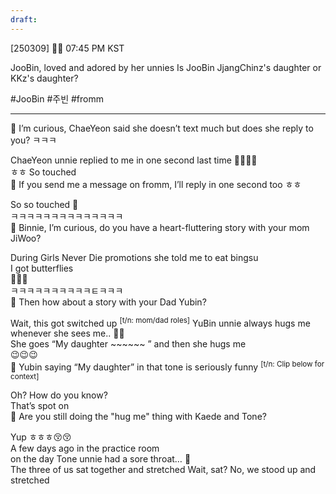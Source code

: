 ```yaml
---
draft:
---
```

[250309] 🐣💭 07:45 PM KST

JooBin, loved and adored by her unnies
Is JooBin JjangChinz's daughter or KKz's daughter? 

#JooBin #주빈 #fromm

___
🫧 I’m curious, ChaeYeon said she doesn’t text much but does she reply to you? ㅋㅋㅋ

ChaeYeon unnie replied to me in one second last time
🥺🫶🏻😚  
ㅎㅎ So touched  
🫧 If you send me a message on fromm, I’ll reply in one second too ㅎㅎ

So so touched 🥺  
ㅋㅋㅋㅋㅋㅋㅋㅋㅋㅋㅋㅋㅋㅋ  
🫧 Binnie, I’m curious, do you have a heart-fluttering story with your mom JiWoo?

During Girls Never Die promotions
she told me to eat bingsu  
I got butterflies  
🫶🏻🍧  
ㅋㅋㅋㅋㅋㅋㅋㅋㅋㅋㅌㅋㅋㅋ  
🫧 Then how about a story with your Dad Yubin?

Wait, this got switched up <sup>[t/n: mom/dad roles]</sup> 
YuBin unnie always hugs me whenever she sees me..
🤍🤍  
She goes “My daughter ~~~~~~ ”
and then she hugs me  
😉😉😉  
🫧 Yubin saying “My daughter” in that tone is seriously funny 
<sup>[t/n: Clip below for context]</sup>

Oh? How do you know?  
That’s spot on  
🫧 Are you still doing the "hug me" thing with Kaede and Tone?

Yup ㅎㅎㅎ😚😚  
A few days ago in the practice room  
on the day Tone unnie had a sore throat… 🥺  
The three of us sat together and stretched
Wait, sat? No, we stood up and stretched